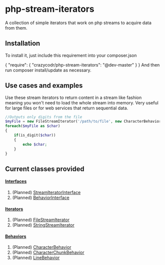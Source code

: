 php-stream-iterators
====================

A collection of simple iterators that work on php streams to acquire data from them.

Installation
------------

To install it, just include this requirement into your composer.json

{
    "require": {
        "crazycodr/php-stream-iterators": "@dev-master"
    }
}
And then run composer install/update as necessary.

Use cases and examples
----------------------
Use these stream iterators to return content in a stream like fashion meaning you won't need to load the whole stream into memory. Very useful for large files or for web services that return sequential data.

```PHP
//Outputs only digits from the file
$myFile = new FileStreamIterator('/path/to/file', new CharacterBehavior());
foreach($myFile as $char)
{
	if(is_digit($char))
	{
		echo $char;	
	}
}
```

Current classes provided
------------------------
#### [Interfaces](docs/interfaces)
1. (Planned) [StreamIteratorInterface](docs/interfaces/StreamIteratorInterface)
2. (Planned) [BehaviorInterface](docs/interfaces/BehaviorInterface)

#### [Iterators](docs/iterators)
1. (Planned) [FileStreamIterator](docs/iterators/FileStreamIterator)
2. (Planned) [StringStreamIterator](docs/iterators/StringStreamIterator)

#### [Behaviors](docs/behaviors)
1. (Planned) [CharacterBehavior](docs/behaviors/CharacterBehavior)
2. (Planned) [CharacterChunkBehavior](docs/behaviors/CharacterChunkBehavior)
3. (Planned) [LineBehavior](docs/behaviors/LineBehavior)